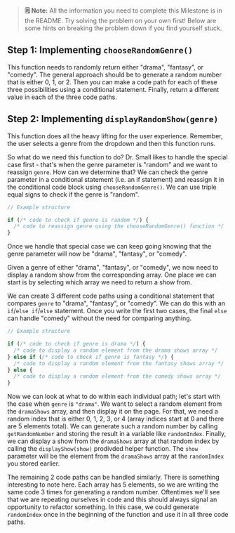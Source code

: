 > **🗒 Note:** All the information you need to complete this Milestone is in the README. Try solving the problem on your own first! Below are some hints on breaking the problem down if you find yourself stuck.


## Step 1: Implementing `chooseRandomGenre()`

This function needs to randomly return either "drama", "fantasy", or "comedy". The general approach should be to generate a random number that is either 0, 1, or 2. Then you can make a code path for each of these three possibilities using a conditional statement. Finally, return a different value in each of the three code paths.

## Step 2: Implementing `displayRandomShow(genre)`

This function does all the heavy lifting for the user experience. Remember, the user selects a genre from the dropdown and then this function runs.

So what do we need this function to do? Dr. Small likes to handle the special case first - that's when the genre parameter is "random" and we want to reassign `genre`. How can we determine that? We can check the genre parameter in a conditional statement (i.e. an if statement) and reassign it in the conditional code block using `chooseRandomGenre()`. We can use triple equal signs to check if the genre is "random".

```js
// Example structure

if (/* code to check if genre is random */) {
  /* code to reassign genre using the chooseRandomGenre() function */
}
```

Once we handle that special case we can keep going knowing that the genre parameter will now be "drama", "fantasy", or "comedy".

Given a genre of either "drama", "fantasy", or "comedy", we now need to display a random show from the corresponding array. One place we can start is by selecting which array we need to return a show from.

We can create 3 different code paths using a conditional statement that compares `genre` to "drama", "fantasy", or "comedy".  We can do this with an `if`/`else if`/`else` statement. Once you write the first two cases, the final `else` can handle "comedy" without the need for comparing anything.

```js
// Example structure

if (/* code to check if genre is drama */) {
  /* code to display a random element from the drama shows array */
} else if (/* code to check if genre is fantasy */) {
  /* code to display a random element from the fantasy shows array */
} else {
  /* code to display a random element from the comedy shows array */
}
```

Now we can look at what to do within each individual path; let's start with the case when `genre` is `"drama"`. We want to select a random element from the `dramaShows` array, and then display it on the page. 
For that, we need a random index that is either 0, 1, 2, 3, or 4 (array indices start at 0 and there are 5 elements total). We can generate such a random number by calling `getRandomNumber` and storing the result in a variable like `randomIndex`.  Finally, we can display a show from the `dramaShows` array at that random index by calling the `displayShow(show)` prodivded helper function. The `show` parameter will be the element from the `dramaShows` array at the `randomIndex` you stored earlier.

The remaining 2 code paths can be handled similarly.  There is something interesting to note here. Each array has 5 elements, so we are writing the same code 3 times for generating a random number. Oftentimes we'll see that we are repeating ourselves in code and this should always signal an opportunity to refactor something. In this case, we could generate `randomIndex` once in the beginning of the function and use it in all three code paths.

